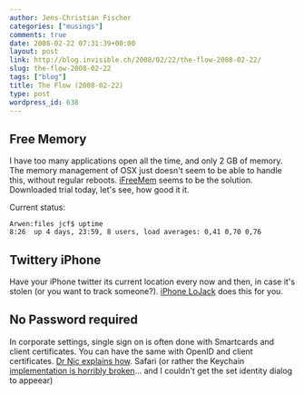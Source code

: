 ```yaml
---
author: Jens-Christian Fischer
categories: ["musings"]
comments: true
date: 2008-02-22 07:31:39+00:00
layout: post
link: http://blog.invisible.ch/2008/02/22/the-flow-2008-02-22/
slug: the-flow-2008-02-22
tags: ["blog"]
title: The Flow (2008-02-22)
type: post
wordpress_id: 638
---
```


Free Memory
-----------

I have too many applications open all the time, and only 2 GB of memory. The memory management of OSX just doesn't seem to be able to handle this, without regular reboots. [iFreeMem][1] seems to be the solution. Downloaded trial today, let's see, how good it it. 

Current status:

    Arwen:files jcf$ uptime
    8:26  up 4 days, 23:59, 8 users, load averages: 0,41 0,70 0,76


Twittery iPhone
---------------

Have your iPhone twitter its current location every now and then, in case it's stolen (or you want to track someone?). [iPhone LoJack][2] does this for you.


No Password required
--------------------

In corporate settings, single sign on is often done with Smartcards and client certificates. You can have the same with OpenID and client certificates. [Dr Nic explains how][3]. Safari (or rather the Keychain [implementation is horribly broken][4]... and I couldn't get the set identity dialog to appeear)


[1]: http://www.activata.co.uk/ifreemem/
[2]: http://www.tuaw.com/2008/02/21/tuaw-responds-iphone-lojack
[3]: http://drnicwilliams.com/2008/02/22/zero-sign-on-with-client-certificates/
[4]: http://discussions.apple.com/thread.jspa?messageID=6321649
